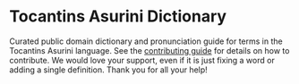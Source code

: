
# Tocantins Asurini Dictionary

Curated public domain dictionary and pronunciation guide for terms in the Tocantins Asurini language. See the [contributing guide](https://github.com/drumworkteam/term/blob/make/.github/contributing.md) for details on how to contribute. We would love your support, even if it is just fixing a word or adding a single definition. Thank you for all your help!